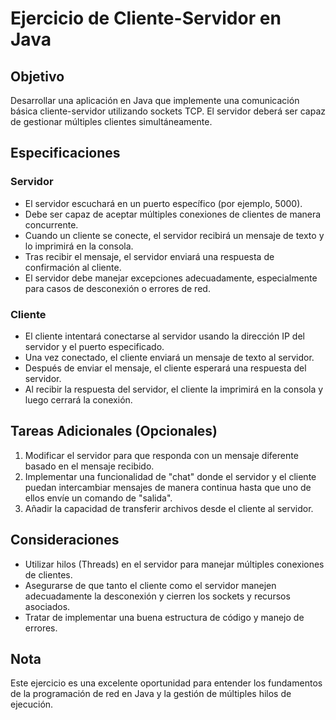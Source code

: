 # Ejercicio de Cliente-Servidor en Java

## Objetivo
Desarrollar una aplicación en Java que implemente una comunicación básica cliente-servidor utilizando sockets TCP. El servidor deberá ser capaz de gestionar múltiples clientes simultáneamente.

## Especificaciones

### Servidor
- El servidor escuchará en un puerto específico (por ejemplo, 5000).
- Debe ser capaz de aceptar múltiples conexiones de clientes de manera concurrente.
- Cuando un cliente se conecte, el servidor recibirá un mensaje de texto y lo imprimirá en la consola.
- Tras recibir el mensaje, el servidor enviará una respuesta de confirmación al cliente.
- El servidor debe manejar excepciones adecuadamente, especialmente para casos de desconexión o errores de red.

### Cliente
- El cliente intentará conectarse al servidor usando la dirección IP del servidor y el puerto especificado.
- Una vez conectado, el cliente enviará un mensaje de texto al servidor.
- Después de enviar el mensaje, el cliente esperará una respuesta del servidor.
- Al recibir la respuesta del servidor, el cliente la imprimirá en la consola y luego cerrará la conexión.

## Tareas Adicionales (Opcionales)
1. Modificar el servidor para que responda con un mensaje diferente basado en el mensaje recibido.
2. Implementar una funcionalidad de "chat" donde el servidor y el cliente puedan intercambiar mensajes de manera continua hasta que uno de ellos envíe un comando de "salida".
3. Añadir la capacidad de transferir archivos desde el cliente al servidor.

## Consideraciones
- Utilizar hilos (Threads) en el servidor para manejar múltiples conexiones de clientes.
- Asegurarse de que tanto el cliente como el servidor manejen adecuadamente la desconexión y cierren los sockets y recursos asociados.
- Tratar de implementar una buena estructura de código y manejo de errores.

## Nota
Este ejercicio es una excelente oportunidad para entender los fundamentos de la programación de red en Java y la gestión de múltiples hilos de ejecución.